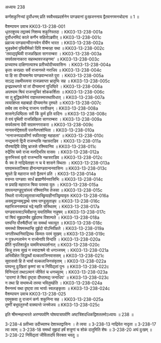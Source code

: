 अध्यायः 238

कर्णशकुनिभ्यां दुर्योधनम् प्रति स्ववैभवप्रदर्शनेन पाण्डवानां दुःखजननाय द्वैतवनगमनचोदना ॥ 1 ॥

वैशम्पायन उवाच 	KK03-13-238-001  
धृतराष्ट्रस्य तद्वाक्यं निशम्य शकुनिस्तदा ।	KK03-13-238-001a  
दुर्योधनमिदं काले कर्णेन सहितोऽब्रवीत् ॥	KK03-13-238-001c  
प्रव्राज्य पाण्डवान्वीरान्स्वेन वीर्येण भारत ।	KK03-13-238-002a  
भुङ्क्ष्वेमां पृथिवीमेको दिवि शम्बरहा यथा ॥	KK03-13-238-002c  
\'तवाद्यपृथिवी राजन्नखिला सागराम्बरा ।	KK03-13-238-003a  
सपर्वतवनाकारा सहस्थावरजङ्गमा\' ॥	KK03-13-238-003c  
प्राच्याश्च दाक्षिणात्याश्च प्रतीच्योदीच्यवासिनः ।	KK03-13-238-004a  
कृताः करप्रदाः सर्वे राजानस्ते नराधिप ॥	KK03-13-238-004c  
या हि सा दीप्यमानेव पाण्डवान्भजते पुरा ।	KK03-13-238-005a  
साऽद्य लक्ष्मीस्त्वया राजन्नवाप्ता भ्रातृभिः सह ॥	KK03-13-238-005c  
इन्द्रप्रस्थगते यां तां दीप्यमानां युधिष्ठिरे ।	KK03-13-238-006a  
अपश्याम श्रियं राजन्सुचिरं शोककर्शिताः ॥	KK03-13-238-006c  
सा तु बुद्धिबलेनेयं राज्ञस्तस्मात्तथाविधात् ।	KK03-13-238-007a  
त्वयाक्षिप्ता महाबाहो दीप्यमानेव दृश्यते ॥	KK03-13-238-007c  
तथैव तव राजेन्द्र राजानः परवीरहन् ।	KK03-13-238-008a  
शासनेऽधिष्ठिताः सर्वे किं कुर्म इति वादिनः ॥	KK03-13-238-008c  
ते वयं पृथिवी राजन्निखिला सागराम्बरा ।	KK03-13-238-009a  
सपर्वतवना देवी सग्रामनगराकरा ॥	KK03-13-238-009c  
नानावनोद्देशवती पत्तनैरुपशोभिता ।	KK03-13-238-010a  
\'नानाजनपदाकीर्णा स्फीतराष्ट्रा महाहला\' ॥	KK03-13-238-010c  
नन्द्यमानो द्विजै राजन्भासि नक्षत्रराडिव ।	KK03-13-238-011a  
पौरुषाद्दिवि देवेषु भ्राजसे रश्मिवानिव ॥	KK03-13-238-011c  
रुद्रैरिव यमो राजा मरुद्भिरिव वासवः ।	KK03-13-238-012a  
कुरुभिस्त्वं वृतो राजन्भासि नक्षत्रराडिव ॥	KK03-13-238-012c  
यैः स्म ते नाद्रियेताज्ञा न च ये शासने स्थिताः ।	KK03-13-238-013a  
पश्यामस्ताञ्श्रिया हीनान्पाण्डवान्वनवासिनः ॥	KK03-13-238-013c  
श्रूयते हि महाराज सरो द्वैतवनं प्रति ।	KK03-13-238-014a  
वसन्तः पाण्डवाः सार्धं ब्राह्मणैर्वनवासिभिः ॥	KK03-13-238-014c  
स प्रयाहि महाराज श्रिया परमया युतः ।	KK03-13-238-015a  
तापयन्पाण्डुपुत्रांस्त्वं रश्मिवानिव तेजसा ॥	KK03-13-238-015c  
स्थितो राज्येऽच्युतान्राज्याच्छ्रियाहीनाञ्छ्रियावृतः	KK03-13-238-016a  
असमृद्धान्समृद्धार्थः पश्य पाण्डुसुतान्नृप ॥	KK03-13-238-016c  
महाभिजनसम्पन्नं भद्रे महति संस्थितम् ।	KK03-13-238-017a  
पाण्डवास्त्वाऽभिवीक्षन्तु ययातिमिव नाहुषम् ॥	KK03-13-238-017c  
यां श्रियं सुहृदश्चैव दुर्हृदश्च विशाम्पते ।	KK03-13-238-018a  
पश्यन्ति पौरुषैर्दीप्तां सा समर्था भवत्युत ॥	KK03-13-238-018c  
समस्थो विषमस्थान्हि दुर्हृदो योऽभिवीक्षते ।	KK03-13-238-019a  
जगतीस्थानिवाद्रिस्थः किमतः परमं सुखम् ॥	KK03-13-238-019c  
न पुत्रधनलाभेन न राज्येनापि विन्दति ।	KK03-13-238-020a  
प्रीतिं नृपतिशार्दूल याममित्राघदर्शनात् ॥	KK03-13-238-020c  
किन्नु तस्य सुखं न स्यादाश्रमे यो धनञ्जयम् ।	KK03-13-238-021a  
अभिवीक्षेत सिद्धार्थो वल्कलाजिनवाससम् ॥	KK03-13-238-021c  
सुवाससो हि ते भार्या वल्कलाजिनसंवृताम् ।	KK03-13-238-022a  
पश्यन्तु दुःखितां कृष्णां सा च निर्विद्यतां पुनः ॥	KK03-13-238-022c  
विनिन्दतां तथाऽत्मानं जीवितं च धनच्युतम् ।	KK03-13-238-023a  
\'दाराणां ते श्रियं दृष्ट्वा दीप्तामद्य जनाधिप\' ॥	KK03-13-238-023c  
न तथा हि सभामध्ये तस्या भवितुमर्हति ।	KK03-13-238-024a  
वैमनस्यं यथा दृष्ट्वा तव भार्याः स्वलङ्कृताः ॥	KK03-13-238-024c  
वैशम्पायन उवाच 	KK03-13-238-025  
एवमुक्त्वा तु राजानं कर्णः शकुनिना सह ।	KK03-13-238-025a  
तूष्णीं बभूवतुरुभौ वाक्यान्ते जनमेजय ॥	KK03-13-238-025c  

इति श्रीमन्महाभारते अरण्यपर्वणि घोषयात्रापर्वणि अष्टत्रिंशदधिकद्विशततमोऽध्यायः ॥ 238 ॥

3-238-4 प्रतीच्या उदीच्याश्च देशास्तद्वासिनः । ते त्वया ॥ 3-238-13 नाद्रियेत नादृता ॥ 3-238-17 त्वा त्वाम् ॥ 3-238-18 समर्था सुहृदां हर्षं शत्रूणां च शोकं दातुमिति शेषः ॥ 3-238-20 अघं दुःखम् ॥ 3-238-22 निर्विद्यतां जीवितादपि विरक्ता भवतु ॥
